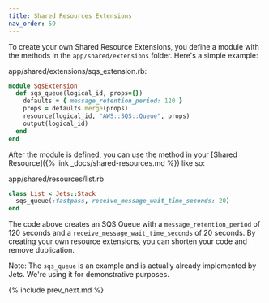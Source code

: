 ```yaml
---
title: Shared Resources Extensions
nav_order: 59
---
```


To create your own Shared Resource Extensions, you define a module with the methods in the `app/shared/extensions` folder.  Here's a simple example:

app/shared/extensions/sqs_extension.rb:

```ruby
module SqsExtension
  def sqs_queue(logical_id, props={})
    defaults = { message_retention_period: 120 }
    props = defaults.merge(props)
    resource(logical_id, "AWS::SQS::Queue", props)
    output(logical_id)
  end
end
```

After the module is defined, you can use the method in your [Shared Resource]({% link _docs/shared-resources.md %}) like so:

app/shared/resources/list.rb

```ruby
class List < Jets::Stack
  sqs_queue(:fastpass, receive_message_wait_time_seconds: 20)
end
```

The code above creates an SQS Queue with a `message_retention_period` of 120 seconds and a `receive_message_wait_time_seconds` of 20 seconds.  By creating your own resource extensions, you can shorten your code and remove duplication.

Note: The `sqs_queue` is an example and is actually already implemented by Jets. We're using it for demonstrative purposes.

{% include prev_next.md %}
